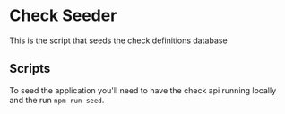 # Check Seeder

This is the script that seeds the check definitions database

## Scripts

To seed the application you'll need to have the check api running locally and the run `npm run seed`.
